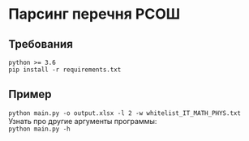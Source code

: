 # Парсинг перечня РСОШ  
## Требования  
`python >= 3.6`  
`pip install -r requirements.txt`
## Пример  
`python main.py -o output.xlsx -l 2 -w whitelist_IT_MATH_PHYS.txt`  
Узнать про другие аргументы программы:  
`python main.py -h`  